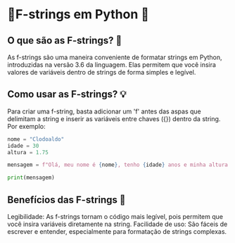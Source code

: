 # 📝F-strings em Python 🐍

## O que são as F-strings? 🚀

As f-strings são uma maneira conveniente de formatar strings em Python, introduzidas na versão 3.6 da linguagem. Elas permitem que você insira valores de variáveis dentro de strings de forma simples e legível.

## Como usar as F-strings? 💡

Para criar uma f-string, basta adicionar um 'f' antes das aspas que delimitam a string e inserir as variáveis entre chaves ({}) dentro da string. Por exemplo:

```python
nome = "Clodoaldo"
idade = 30
altura = 1.75

mensagem = f"Olá, meu nome é {nome}, tenho {idade} anos e minha altura é {altura} metros."

print(mensagem)

```

## Benefícios das F-strings 🌟
Legibilidade: As f-strings tornam o código mais legível, pois permitem que você insira variáveis diretamente na string.
Facilidade de uso: São fáceis de escrever e entender, especialmente para formatação de strings complexas.
